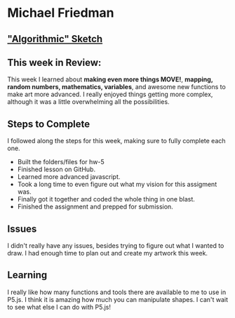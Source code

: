 # Michael Friedman

["Algorithmic" Sketch](https://friedmanm.github.io/120-work/hw-6/)
---

## This week in Review:
This week I learned about **making even more things MOVE!**, **mapping, random numbers, mathematics, variables**, and awesome new functions to make art more advanced. I really enjoyed things getting more complex, although it was a little overwhelming all the possibilities.

## Steps to Complete
I followed along the steps for this week, making sure to fully complete each one.
* Built the folders/files for hw-5
* Finished lesson on GitHub.
* Learned more advanced javascript.
* Took a long time to even figure out what my vision for this assigment was.
* Finally got it together and coded the whole thing in one blast.
* Finished the assignment and prepped for submission.

## Issues
I didn't really have any issues, besides trying to figure out what I wanted to draw. I had enough time to plan out and create my artwork this week.

## Learning
I really like how many functions and tools there are available to me to use in P5.js. I think it is amazing how much you can manipulate shapes. I can't wait to see what else I can do with P5.js!
